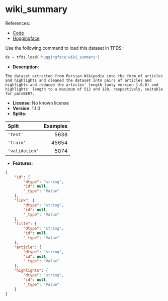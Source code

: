 # wiki_summary

References:

*   [Code](https://github.com/huggingface/datasets/blob/master/datasets/wiki_summary)
*   [Huggingface](https://huggingface.co/datasets/wiki_summary)



Use the following command to load this dataset in TFDS:

```python
ds = tfds.load('huggingface:wiki_summary')
```

*   **Description**:

```
The dataset extracted from Persian Wikipedia into the form of articles and highlights and cleaned the dataset into pairs of articles and highlights and reduced the articles' length (only version 1.0.0) and highlights' length to a maximum of 512 and 128, respectively, suitable for parsBERT.
```

*   **License**: No known license
*   **Version**: 1.1.0
*   **Splits**:

Split  | Examples
:----- | -------:
`'test'` | 5638
`'train'` | 45654
`'validation'` | 5074

*   **Features**:

```json
{
    "id": {
        "dtype": "string",
        "id": null,
        "_type": "Value"
    },
    "link": {
        "dtype": "string",
        "id": null,
        "_type": "Value"
    },
    "title": {
        "dtype": "string",
        "id": null,
        "_type": "Value"
    },
    "article": {
        "dtype": "string",
        "id": null,
        "_type": "Value"
    },
    "highlights": {
        "dtype": "string",
        "id": null,
        "_type": "Value"
    }
}
```


